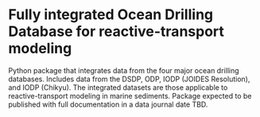 # Fully integrated Ocean Drilling Database for reactive-transport modeling
Python package that integrates data from the four major ocean drilling databases. Includes data from the DSDP, ODP, IODP (JOIDES Resolution), and IODP (Chikyu). The integrated datasets are those applicable to reactive-transport modeling in marine sediments. Package expected to be published with full documentation in a data journal date TBD.
